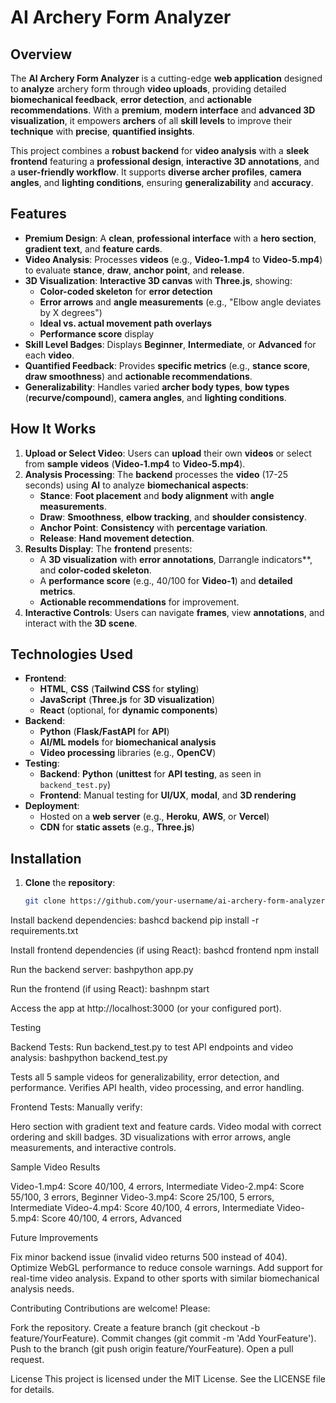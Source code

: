 # **AI Archery Form Analyzer**

## **Overview**
The **AI Archery Form Analyzer** is a cutting-edge **web application** designed to **analyze** archery form through **video uploads**, providing detailed **biomechanical feedback**, **error detection**, and **actionable recommendations**. With a **premium**, **modern interface** and **advanced 3D visualization**, it empowers **archers** of all **skill levels** to improve their **technique** with **precise**, **quantified insights**.

This project combines a **robust backend** for **video analysis** with a **sleek frontend** featuring a **professional design**, **interactive 3D annotations**, and a **user-friendly workflow**. It supports **diverse archer profiles**, **camera angles**, and **lighting conditions**, ensuring **generalizability** and **accuracy**.

## **Features**
- **Premium Design**: A **clean**, **professional interface** with a **hero section**, **gradient text**, and **feature cards**.
- **Video Analysis**: Processes **videos** (e.g., **Video-1.mp4** to **Video-5.mp4**) to evaluate **stance**, **draw**, **anchor point**, and **release**.
- **3D Visualization**: **Interactive 3D canvas** with **Three.js**, showing:
  - **Color-coded skeleton** for **error detection**
  - **Error arrows** and **angle measurements** (e.g., "Elbow angle deviates by X degrees")
  - **Ideal vs. actual movement path overlays**
  - **Performance score** display
- **Skill Level Badges**: Displays **Beginner**, **Intermediate**, or **Advanced** for each **video**.
- **Quantified Feedback**: Provides **specific metrics** (e.g., **stance score**, **draw smoothness**) and **actionable recommendations**.
- **Generalizability**: Handles varied **archer body types**, **bow types** (**recurve/compound**), **camera angles**, and **lighting conditions**.

## **How It Works**
1. **Upload or Select Video**: Users can **upload** their own **videos** or select from **sample videos** (**Video-1.mp4** to **Video-5.mp4**).
2. **Analysis Processing**: The **backend** processes the **video** (17-25 seconds) using **AI** to analyze **biomechanical aspects**:
   - **Stance**: **Foot placement** and **body alignment** with **angle measurements**.
   - **Draw**: **Smoothness**, **elbow tracking**, and **shoulder consistency**.
   - **Anchor Point**: **Consistency** with **percentage variation**.
   - **Release**: **Hand movement detection**.
3. **Results Display**: The **frontend** presents:
   - A **3D visualization** with **error annotations**, Darrangle indicators**, and **color-coded skeleton**.
   - A **performance score** (e.g., 40/100 for **Video-1**) and **detailed metrics**.
   - **Actionable recommendations** for improvement.
4. **Interactive Controls**: Users can navigate **frames**, view **annotations**, and interact with the **3D scene**.

## **Technologies Used**
- **Frontend**:
  - **HTML**, **CSS** (**Tailwind CSS** for **styling**)
  - **JavaScript** (**Three.js** for **3D visualization**)
  - **React** (optional, for **dynamic components**)
- **Backend**:
  - **Python** (**Flask/FastAPI** for **API**)
  - **AI/ML models** for **biomechanical analysis**
  - **Video processing** libraries (e.g., **OpenCV**)
- **Testing**:
  - **Backend**: **Python** (**unittest** for **API testing**, as seen in `backend_test.py`)
  - **Frontend**: Manual testing for **UI/UX**, **modal**, and **3D rendering**
- **Deployment**:
  - Hosted on a **web server** (e.g., **Heroku**, **AWS**, or **Vercel**)
  - **CDN** for **static assets** (e.g., **Three.js**)

## **Installation**
1. **Clone** the **repository**:
   ```bash
   git clone https://github.com/your-username/ai-archery-form-analyzer.git

Install backend dependencies:
bashcd backend
pip install -r requirements.txt

Install frontend dependencies (if using React):
bashcd frontend
npm install

Run the backend server:
bashpython app.py

Run the frontend (if using React):
bashnpm start

Access the app at http://localhost:3000 (or your configured port).

Testing

Backend Tests: Run backend_test.py to test API endpoints and video analysis:
bashpython backend_test.py

Tests all 5 sample videos for generalizability, error detection, and performance.
Verifies API health, video processing, and error handling.


Frontend Tests: Manually verify:

Hero section with gradient text and feature cards.
Video modal with correct ordering and skill badges.
3D visualizations with error arrows, angle measurements, and interactive controls.



Sample Video Results

Video-1.mp4: Score 40/100, 4 errors, Intermediate
Video-2.mp4: Score 55/100, 3 errors, Beginner
Video-3.mp4: Score 25/100, 5 errors, Intermediate
Video-4.mp4: Score 40/100, 4 errors, Intermediate
Video-5.mp4: Score 40/100, 4 errors, Advanced

Future Improvements

Fix minor backend issue (invalid video returns 500 instead of 404).
Optimize WebGL performance to reduce console warnings.
Add support for real-time video analysis.
Expand to other sports with similar biomechanical analysis needs.

Contributing
Contributions are welcome! Please:

Fork the repository.
Create a feature branch (git checkout -b feature/YourFeature).
Commit changes (git commit -m 'Add YourFeature').
Push to the branch (git push origin feature/YourFeature).
Open a pull request.

License
This project is licensed under the MIT License. See the LICENSE file for details.
